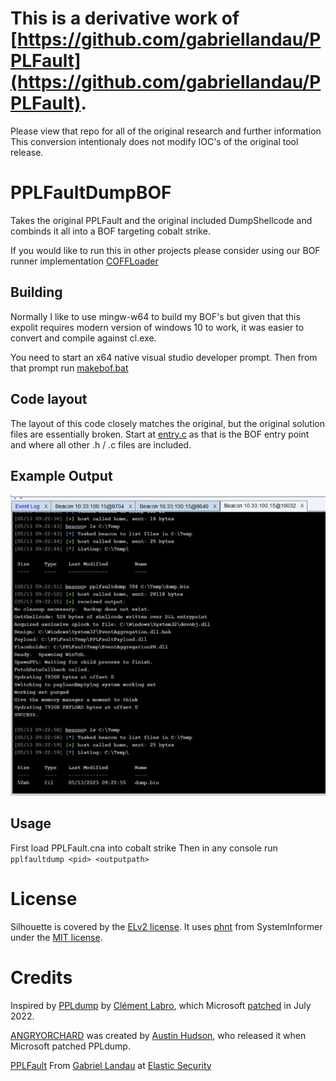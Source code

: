 # This is a derivative work of [https://github.com/gabriellandau/PPLFault](https://github.com/gabriellandau/PPLFault). 

Please view that repo for all of the original research and further information
This conversion intentionaly does not modify IOC's of the original tool release.

# PPLFaultDumpBOF

Takes the original PPLFault and the original included DumpShellcode and combinds it all into a BOF targeting cobalt strike.

If you would like to run this in other projects please consider using our BOF runner implementation [COFFLoader](https://github.com/trustedsec/COFFLoader)

## Building

Normally I like to use mingw-w64 to build my BOF's but given that this expolit requires modern version of windows 10 to work, it was easier to convert and compile against cl.exe.

You need to start an x64 native visual studio developer prompt. Then from that prompt run [makebof.bat](PPLFault/makebof.bat)

## Code layout
The layout of this code closely matches the original, but the original solution files are essentially broken.  Start at [entry.c](PPLFault/entry.c) as that is the BOF entry point and where all other .h / .c files are included.

## Example Output

![Cobalt Strike Output](images/cs.jpeg)

## Usage
First load PPLFault.cna into cobalt strike
Then in any console run `pplfaultdump <pid> <outputpath>`

# License

Silhouette is covered by the [ELv2 license](LICENSE.txt).  It uses [phnt](https://github.com/winsiderss/systeminformer/tree/25846070780183848dc8d8f335a54fa6e636e281/phnt) from SystemInformer under the [MIT license](phnt/LICENSE.txt).

# Credits
Inspired by [PPLdump](https://github.com/itm4n/PPLdump) by [Clément Labro](https://infosec.exchange/@itm4n), which Microsoft [patched](https://itm4n.github.io/the-end-of-ppldump/) in July 2022.

[ANGRYORCHARD](https://github.com/gabriellandau/ANGRYORCHARD) was created by [Austin Hudson](https://twitter.com/ilove2pwn_), who released it when Microsoft patched PPLdump.

 [PPLFault](https://github.com/gabriellandau/PPLFault) From [Gabriel Landau](https://twitter.com/GabrielLandau) at [Elastic Security](https://www.elastic.co/security-labs/)